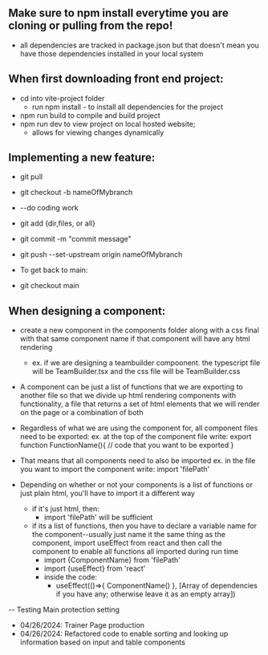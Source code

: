## Make sure to npm install everytime you are cloning or pulling from the repo!
- all dependencies are tracked in package.json but that doesn't mean you have those dependencies installed in your local system

## When first downloading front end project:
- cd into vite-project folder
    - run npm install - to install all dependencies for the project
- npm run build to compile and build project
- npm run dev to view project on local hosted website;
    - allows for viewing changes dynamically

## Implementing a new feature:
- git pull
- git checkout -b nameOfMybranch
- --do coding work
- git add {dir,files, or all}
- git commit -m "commit message"
- git push --set-upstream origin nameOfMybranch

- To get back to main:
- git checkout main

## When designing a component:
- create a new component in the components folder along with a css final with that same component name if that component will have any html rendering
    - ex. if we are designing a teambuilder compoonent. the typescript file will be TeamBuilder.tsx and the css file will be TeamBuilder.css
- A component can be just a list of functions that we are exporting to another file so that we divide up html rendering components with functionality, a file that returns a set of html elements that we will render on the page or a combination of both
- Regardless of what we are using the component for, all component files need to be exported:
    ex. at the top of the component file write:
        export function FunctionName(){
            // code that you want to be exported
        }
- That means that all components need to also be imported
    ex. in the file you want to import the component write:
        import 'filePath'

- Depending on whether or not your components is a list of functions or just plain html, you'll have to import it a different way
    - if it's just html, then:
        - import 'filePath' will be sufficient
    - if its a list of functions, then you have to declare a variable name for the component--usually just name it the same thing as the component, import useEffect from react and then call the component to enable all functions all imported during run time
        - import {ComponentName} from 'filePath'
        - import {useEffect} from 'react'
        - inside the code:
            - useEffect(()=>{
                ComponentName()
            }, [Array of dependencies if you have any; otherwise leave it as an empty array])
            
-- Testing Main protection setting
- 04/26/2024: Trainer Page production
- 04/26/2024: Refactored code to enable sorting and looking up information based on input and table components
